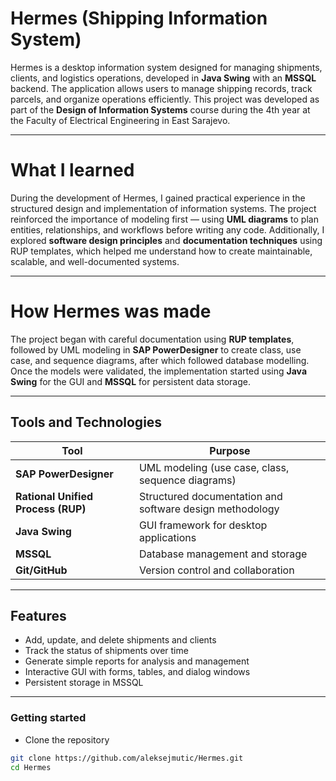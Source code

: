 # Hermes (Shipping Information System)

Hermes is a desktop information system designed for managing shipments, clients, and logistics operations, developed in **Java Swing** with an **MSSQL** backend. The application allows users to manage shipping records, track parcels, and organize operations efficiently. This project was developed as part of the **Design of Information Systems** course during the 4th year at the Faculty of Electrical Engineering in East Sarajevo.  

---

# What I learned

During the development of Hermes, I gained practical experience in the structured design and implementation of information systems. The project reinforced the importance of modeling first — using **UML diagrams** to plan entities, relationships, and workflows before writing any code. Additionally, I explored **software design principles** and **documentation techniques** using RUP templates, which helped me understand how to create maintainable, scalable, and well-documented systems.  

---

# How Hermes was made

The project began with careful documentation using **RUP templates**, followed by UML modeling in **SAP PowerDesigner** to create class, use case, and sequence diagrams, after which followed database modelling. Once the models were validated, the implementation started using **Java Swing** for the GUI and **MSSQL** for persistent data storage.  

---

## Tools and Technologies

| Tool | Purpose |
|------|---------|
| **SAP PowerDesigner** | UML modeling (use case, class, sequence diagrams) |
| **Rational Unified Process (RUP)** | Structured documentation and software design methodology |
| **Java Swing** | GUI framework for desktop applications |
| **MSSQL** | Database management and storage |
| **Git/GitHub** | Version control and collaboration |

---

## Features

- Add, update, and delete shipments and clients  
- Track the status of shipments over time  
- Generate simple reports for analysis and management  
- Interactive GUI with forms, tables, and dialog windows  
- Persistent storage in MSSQL  

---

### Getting started

- Clone the repository

```bash
git clone https://github.com/aleksejmutic/Hermes.git
cd Hermes
